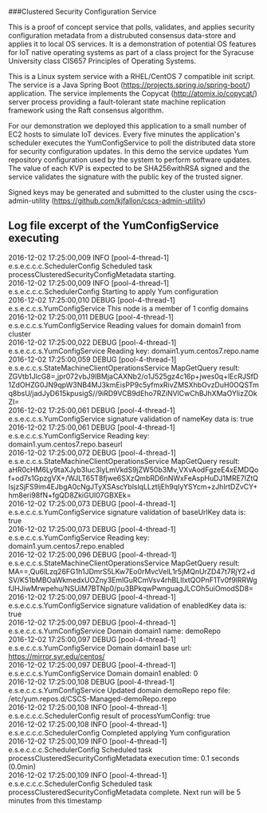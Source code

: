 ###Clustered Security Configuration Service

This is a proof of concept service that polls, validates, and applies security configuration metadata from a distrubuted consensus data-store and applies it to local OS services.  It is a demonstration of potential OS features for IoT native operating systems as part of a class project for the Syracuse University class CIS657 Principles of Operating Systems.

This is a Linux system service with a RHEL/CentOS 7 compatible init script.  The service is a Java Spring Boot (https://projects.spring.io/spring-boot/) application.  The service implements the Copycat (http://atomix.io/copycat/) server process providing a fault-tolerant state machine replication framework using the Raft consensus algorithm.

For our demonstration we deployed this application to a small number of EC2 hosts to simulate IoT devices.  Every five minutes the application's scheduler executes the YumConfigService to poll the distributed data store for security configuration updates.  In this demo the service updates Yum repository configuration used by the system to perform software updates.  The value of each KVP is expected to be SHA256withRSA signed and the service validates the signature with the public key of the trusted signer.

Signed keys may be generated and submitted to the cluster using the cscs-admin-utility (https://github.com/kjfallon/cscs-admin-utility)

Log file excerpt of the YumConfigService executing
---------------------------------------------------

2016-12-02 17:25:00,009 INFO [pool-4-thread-1] e.s.e.c.c.c.SchedulerConfig Scheduled task processClusteredSecurityConfigMetadata starting.  
2016-12-02 17:25:00,009 INFO [pool-4-thread-1] e.s.e.c.c.c.SchedulerConfig Starting to apply Yum configuration  
2016-12-02 17:25:00,010 DEBUG [pool-4-thread-1] e.s.e.c.c.s.YumConfigService This node is a member of 1 config domains  
2016-12-02 17:25:00,011 DEBUG [pool-4-thread-1] e.s.e.c.c.s.YumConfigService Reading values for domain domain1 from cluster  
2016-12-02 17:25:00,022 DEBUG [pool-4-thread-1] e.s.e.c.c.s.YumConfigService Reading key: domain1.yum.centos7.repo.name  
2016-12-02 17:25:00,059 DEBUG [pool-4-thread-1] e.s.e.c.c.s.StateMachineClientOperationsService MapGetQuery result: ZGVtb1JlcG8=,jpr072vbJ9lBMjaCAXNb2/o1J525gz4c16p+jwes0q+lEcRJSfD1ZdOHZG0JN9qpW3NB4MJ3kmEisPP9c5yfmxRivZMSXhbOvzDuH0OQSTmq8bsU/jadJyD615kpusigS//9iRD9VCB9dEho7RZiNVlCwChBJhXMaOYlizZOkZI=  
2016-12-02 17:25:00,061 DEBUG [pool-4-thread-1] e.s.e.c.c.s.YumConfigService signature validation of nameKey data is: true  
2016-12-02 17:25:00,061 DEBUG [pool-4-thread-1] e.s.e.c.c.s.YumConfigService Reading key: domain1.yum.centos7.repo.baseurl  
2016-12-02 17:25:00,072 DEBUG [pool-4-thread-1] e.s.e.c.c.s.StateMachineClientOperationsService MapGetQuery result: aHR0cHM6Ly9taXJyb3Iuc3lyLmVkdS9jZW50b3Mv,VXvAodFgzeE4xEMDQof+od7s1GpzgVX+/WJLT65T8fjwe6SXzQmbRD6nNWxFeAspHuDJ1MRE7lZtQlsjzSjFS9im4EJbgA0cNgJTyXSAscYblslqLLztljEh9qIyYSYcm+zJhIrtDZvCY+hm8eri98fN+fgQD8ZkiGUl07GBXEk=  
2016-12-02 17:25:00,073 DEBUG [pool-4-thread-1] e.s.e.c.c.s.YumConfigService signature validation of baseUrlKey data is: true  
2016-12-02 17:25:00,073 DEBUG [pool-4-thread-1] e.s.e.c.c.s.YumConfigService Reading key: domain1.yum.centos7.repo.enabled  
2016-12-02 17:25:00,096 DEBUG [pool-4-thread-1] e.s.e.c.c.s.StateMachineClientOperationsService MapGetQuery result: MA==,Qu6lLzq26FG1h1JDmrS5LKw7Eo0rMvcVelL1r5jMQnUrZD47t7RjY2+dSV/K51bMBOaWkmedxUOZny3EmlGuRCmVsv4rhBLIIxtQOPnF1Tv0f9lRRWgfJHJiwMrwpehu/NSUiM7BTNp0/pu3BPkqwPwnguagJLCOh5uiOmodSD8=  
2016-12-02 17:25:00,097 DEBUG [pool-4-thread-1] e.s.e.c.c.s.YumConfigService signature validation of enabledKey data is: true  
2016-12-02 17:25:00,097 DEBUG [pool-4-thread-1] e.s.e.c.c.s.YumConfigService Domain domain1 name: demoRepo  
2016-12-02 17:25:00,097 DEBUG [pool-4-thread-1] e.s.e.c.c.s.YumConfigService Domain domain1 base url: https://mirror.syr.edu/centos/  
2016-12-02 17:25:00,097 DEBUG [pool-4-thread-1] e.s.e.c.c.s.YumConfigService Domain domain1 enabled: 0  
2016-12-02 17:25:00,108 DEBUG [pool-4-thread-1] e.s.e.c.c.s.YumConfigService Updated domain demoRepo repo file: /etc/yum.repos.d/CSCS-Managed-demoRepo.repo  
2016-12-02 17:25:00,108 INFO [pool-4-thread-1] e.s.e.c.c.c.SchedulerConfig result of processYumConfig: true  
2016-12-02 17:25:00,108 INFO [pool-4-thread-1] e.s.e.c.c.c.SchedulerConfig Completed applying Yum configuration  
2016-12-02 17:25:00,109 INFO [pool-4-thread-1] e.s.e.c.c.c.SchedulerConfig Scheduled task processClusteredSecurityConfigMetadata execution time: 0.1 seconds (0.0min)  
2016-12-02 17:25:00,109 INFO [pool-4-thread-1] e.s.e.c.c.c.SchedulerConfig Scheduled task processClusteredSecurityConfigMetadata complete.  Next run will be 5 minutes from this timestamp  